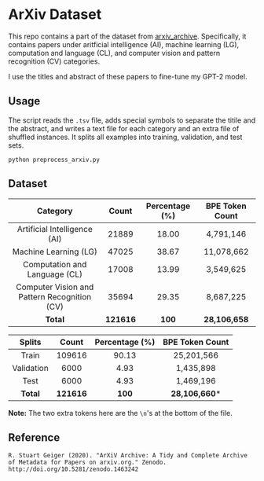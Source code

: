 # ArXiv Dataset

This repo contains a part of the dataset from [arxiv_archive](https://github.com/staeiou/arxiv_archive). Specifically, it contains papers under aritficial intelligence (AI), machine learning (LG), computation and language (CL), and computer vision and pattern recognition (CV) categories. 

I use the titles and abstract of these papers to fine-tune my GPT-2 model.

## Usage

The script reads the `.tsv` file, adds special symbols to separate the titile and the abstract, and writes a text file for each category and an extra file of shuffled instances. It splits all examples into training, validation, and test sets.

```shell
python preprocess_arxiv.py
```

## Dataset

|                   Category                   |   Count    | Percentage (%) | BPE Token Count |
| :------------------------------------------: | :--------: | :------------: | :-------------: |
|         Artificial Intelligence (AI)         |   21889    |     18.00      |    4,791,146    |
|            Machine Learning (LG)             |   47025    |     38.67      |   11,078,662    |
|        Computation and Language (CL)         |   17008    |     13.99      |    3,549,625    |
| Computer Vision and Pattern Recognition (CV) |   35694    |     29.35      |    8,687,225    |
|                  **Total**                   | **121616** |    **100**     | **28,106,658**  |

|   Splits   |   Count    | Percentage (%) | BPE Token Count |
| :--------: | :--------: | :------------: | :-------------: |
|   Train    |   109616   |     90.13      |   25,201,566    |
| Validation |    6000    |      4.93      |    1,435,898    |
|    Test    |    6000    |      4.93      |    1,469,196    |
| **Total**  | **121616** |    **100**     | **28,106,660*** |

**Note:** The two extra tokens here are the `\n`'s at the bottom of the file.

## Reference

```
R. Stuart Geiger (2020). "ArXiV Archive: A Tidy and Complete Archive of Metadata for Papers on arxiv.org." Zenodo. http://doi.org/10.5281/zenodo.1463242
```

